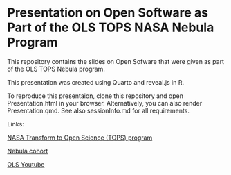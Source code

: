 # Presentation on Open Software as Part of the OLS TOPS NASA Nebula Program

This repository contains the slides on Open Sofware that were given as part of the OLS TOPS Nebula program.

This presentation was created using Quarto and reveal.js in R.

To reproduce this presentaion, clone this repository and open Presentation.html in your browser.
Alternatively, you can also render Presentation.qmd. See also sessionInfo.md for all requirements.

Links:

[NASA Transform to Open Science (TOPS) program](https://nasa.github.io/Transform-to-Open-Science/)

[Nebula cohort](https://openlifesci.org/nebula/)

[OLS Youtube](https://www.youtube.com/channel/UCs12-ZgnDJOWIWN3Vo1XHXA)
